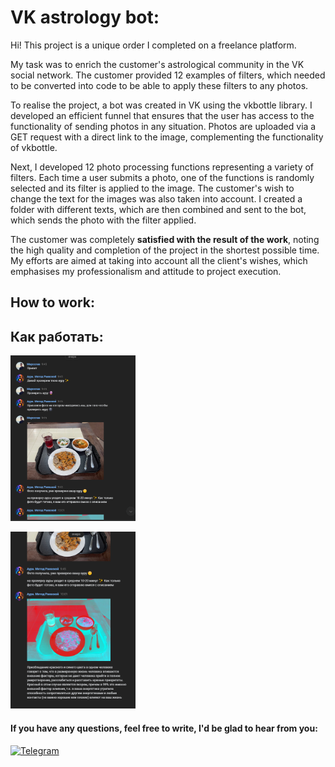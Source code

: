 # VK astrology bot:
 
Hi! This project is a unique order I completed on a freelance platform.

My task was to enrich the customer's astrological community in the VK social network. The customer provided 12 examples of filters, which needed to be converted into code to be able to apply these filters to any photos.

To realise the project, a bot was created in VK using the vkbottle library. I developed an efficient funnel that ensures that the user has access to the functionality of sending photos in any situation. Photos are uploaded via a GET request with a direct link to the image, complementing the functionality of vkbottle.

Next, I developed 12 photo processing functions representing a variety of filters. Each time a user submits a photo, one of the functions is randomly selected and its filter is applied to the image. The customer's wish to change the text for the images was also taken into account. I created a folder with different texts, which are then combined and sent to the bot, which sends the photo with the filter applied.

The customer was completely **satisfied with the result of the work**, noting the high quality and completion of the project in the shortest possible time. My efforts are aimed at taking into account all the client's wishes, which emphasises my professionalism and attitude to project execution.

## How to work:

## Как работать:

<p align="left">
  <img width="200px" src="https://github.com/mbpressf/vk_bot_server/blob/main/1.png" alt="qr1"/>
</p>

<p align="left">
  <img width="200px" src="https://github.com/mbpressf/vk_bot_server/blob/main/2.png" alt="qr2"/>
</p>

#### If you have any questions, feel free to write, I'd be glad to hear from you:

[![Telegram](https://img.shields.io/badge/-Telegram-545352?style=for-the-badge&logo=telegram)](https://t.me/fomixb_v)